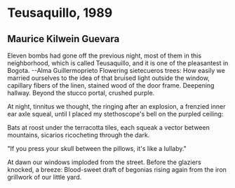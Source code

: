 # Teusaquillo, 1989
## Maurice Kilwein Guevara
Eleven bombs had gone off the previous night,
most of them in this neighborhood, which is called
Teusaquillo, and it is one of the pleasantest in Bogota.
--Alma Guillermoprieto
Flowering sietecueros trees:
How easily we married ourselves
to the idea of that bruised light
outside the window,
capillary
fibers of the linen,
stained wood of the door frame.
Deepening hallway.
Beyond
the stucco portal,
crushed purple.

At night, tinnitus
we thought,
the ringing after an explosion,
a frenzied inner ear axle squeal,
until I placed my stethoscope's bell
on the purpled ceiling:

Bats at roost
under the terracotta tiles,
each squeak a vector between mountains,
sicarios ricocheting through the dark.

"If you press your skull between the pillows,
it's like a lullaby."

At dawn our windows
imploded from the street.
Before the glaziers knocked, a breeze:
Blood-sweet draft of begonias
rising again from the iron grillwork
of our little yard.